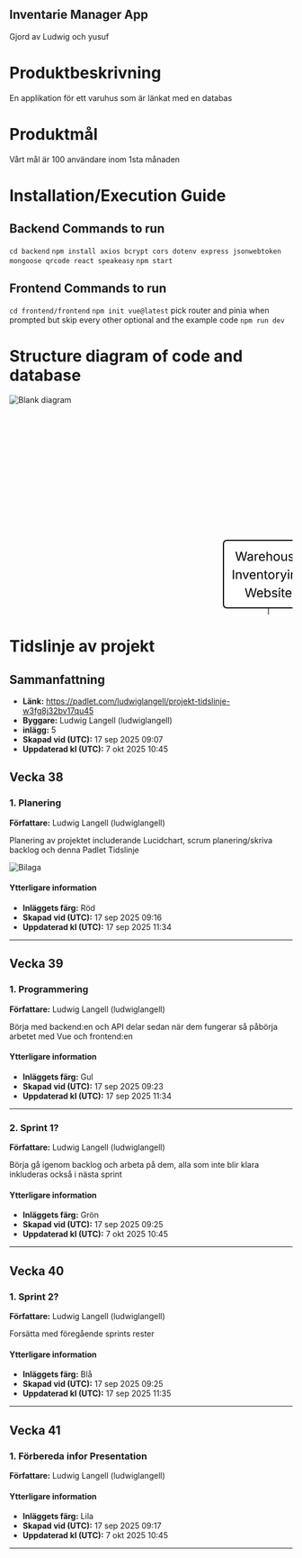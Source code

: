 ## Inventarie Manager App <br> 
Gjord av Ludwig och yusuf

# Produktbeskrivning

En applikation för ett varuhus som är länkat med en databas 

# Produktmål

Vårt mål är 100 användare inom 1sta månaden


# Installation/Execution Guide
## Backend Commands to run
``` cd backend ```
``` npm install axios bcrypt cors dotenv express jsonwebtoken mongoose qrcode react speakeasy ```
``` npm start ```

## Frontend Commands to run

``` cd frontend/frontend ```
``` npm init vue@latest ```
pick router and pinia when prompted but skip every other optional and the example code
``` npm run dev ```
# Structure diagram of code and database
![Blank diagram](https://github.com/user-attachments/assets/bdc74e7a-017d-4232-a8d2-c22700d92d05)
<svg xmlns="http://www.w3.org/2000/svg" xmlns:xlink="http://www.w3.org/1999/xlink" xmlns:lucid="lucid" width="1842" height="1362"><g transform="translate(521 41)" lucid:page-tab-id="0_0"><path d="M-140 206a6 6 0 0 1 6-6H14a6 6 0 0 1 6 6v108a6 6 0 0 1-6 6h-148a6 6 0 0 1-6-6z" stroke="#000" stroke-width="2" fill="#fff"/><use xlink:href="#a" transform="matrix(1,0,0,1,-128,212) translate(8.755208333333343 24.52777777777778)"/><use xlink:href="#b" transform="matrix(1,0,0,1,-128,212) translate(2.6842447916666714 56.79340277777778)"/><use xlink:href="#c" transform="matrix(1,0,0,1,-128,212) translate(25.774522569444443 89.05902777777777)"/><path d="M-60 321.5V454a6 6 0 0 0 6 6H62.62" stroke="#3a414a" fill="none"/><path d="M-59.52 321.5h-.95v-.5h.95z" stroke="#3a414a" stroke-width=".05" fill="#3a414a"/><path d="M77.38 460l-14.26 4.63v-9.26z" stroke="#3a414a" fill="#3a414a"/><path d="M80 406a6 6 0 0 1 6-6h148a6 6 0 0 1 6 6v108a6 6 0 0 1-6 6H86a6 6 0 0 1-6-6z" stroke="#000" stroke-width="2" fill="#fff"/><use xlink:href="#d" transform="matrix(1,0,0,1,92,412) translate(22.44878472222223 57.52777777777778)"/><path d="M241.5 460h301.12" stroke="#3a414a" fill="none"/><path d="M241.5 460.48h-.5v-.96h.5z" stroke="#3a414a" stroke-width=".05" fill="#3a414a"/><path d="M557.38 460l-14.26 4.63v-9.26z" stroke="#3a414a" fill="#3a414a"/><path d="M681.5 460h60.48a6 6 0 0 0 6-6V306a6 6 0 0 1 6-6h44.6" stroke="#3a414a" fill="none"/><path d="M681.5 460.48h-.5v-.96h.5z" stroke="#3a414a" stroke-width=".05" fill="#3a414a"/><path d="M813.35 300l-14.27 4.63v-9.26z" stroke="#3a414a" fill="#3a414a"/><path d="M681.5 460h60.48a6 6 0 0 1 6 6v148a6 6 0 0 0 6 6h44.6" stroke="#3a414a" fill="none"/><path d="M681.5 460.48h-.5v-.96h.5z" stroke="#3a414a" stroke-width=".05" fill="#3a414a"/><path d="M813.35 620l-14.27 4.63v-9.26z" stroke="#3a414a" fill="#3a414a"/><path d="M945.53 300h50.5a6 6 0 0 0 6-6V26a6 6 0 0 1 6-6h34.6" stroke="#3a414a" fill="none"/><path d="M945.55 300.48h-.64l.26-.96h.4z" stroke="#3a414a" stroke-width=".05" fill="#3a414a"/><path d="M1057.38 20l-14.26 4.64v-9.28z" stroke="#3a414a" fill="#3a414a"/><path d="M945.53 300h50.5a6 6 0 0 0 6-6V186a6 6 0 0 1 6-6h34.6" stroke="#3a414a" fill="none"/><path d="M945.55 300.48h-.64l.26-.96h.4z" stroke="#3a414a" stroke-width=".05" fill="#3a414a"/><path d="M1057.38 180l-14.26 4.63v-9.26z" stroke="#3a414a" fill="#3a414a"/><path d="M945.53 300h50.5a6 6 0 0 1 6 6v28a6 6 0 0 0 6 6h34.6" stroke="#3a414a" fill="none"/><path d="M945.55 300.48h-.64l.26-.96h.4z" stroke="#3a414a" stroke-width=".05" fill="#3a414a"/><path d="M1057.38 340l-14.26 4.63v-9.26z" stroke="#3a414a" fill="#3a414a"/><path d="M945.53 620h80.5a6 6 0 0 1 6 6v390.98a6 6 0 0 0 6 6h64.6" stroke="#3a414a" fill="none"/><path d="M945.55 620.48h-.64l.26-.96h.4z" stroke="#3a414a" stroke-width=".05" fill="#3a414a"/><path d="M1117.38 1022.98l-14.26 4.63v-9.26z" stroke="#3a414a" fill="#3a414a"/><path d="M945.53 620h80.5a6 6 0 0 1 6 6v218a6 6 0 0 0 6 6h64.6" stroke="#3a414a" fill="none"/><path d="M945.55 620.48h-.64l.26-.96h.4z" stroke="#3a414a" stroke-width=".05" fill="#3a414a"/><path d="M1117.38 850l-14.26 4.63v-9.26z" stroke="#3a414a" fill="#3a414a"/><path d="M945.53 620h80.5a6 6 0 0 1 6 6v68a6 6 0 0 0 6 6h64.6" stroke="#3a414a" fill="none"/><path d="M945.55 620.48h-.64l.26-.96h.4z" stroke="#3a414a" stroke-width=".05" fill="#3a414a"/><path d="M1117.38 700l-14.26 4.63v-9.26z" stroke="#3a414a" fill="#3a414a"/><path d="M945.53 620h80.5a6 6 0 0 0 6-6v-58a6 6 0 0 1 6-6h64.6" stroke="#3a414a" fill="none"/><path d="M945.55 620.48h-.64l.26-.96h.4z" stroke="#3a414a" stroke-width=".05" fill="#3a414a"/><path d="M1117.38 550l-14.26 4.63v-9.26z" stroke="#3a414a" fill="#3a414a"/><path d="M680 508c0 6.63-26.86 12-60 12s-60-5.37-60-12v-96c0-6.63 26.86-12 60-12s60 5.37 60 12z" stroke="#000" stroke-width="2" fill="#fff"/><path d="M680 412c0 6.63-26.86 12-60 12s-60-5.37-60-12" stroke="#000" stroke-width="2" fill="none"/><use xlink:href="#e" transform="matrix(1,0,0,1,565,429) translate(2.970920138888893 34.96527777777778)"/><use xlink:href="#f" transform="matrix(1,0,0,1,565,429) translate(29.12109375 67.23090277777777)"/><path d="M830.45 245.8A7.8 7.8 0 0 1 838 240h116a4.6 4.6 0 0 1 4.45 5.8l-28.9 108.4A7.8 7.8 0 0 1 922 360H806a4.6 4.6 0 0 1-4.45-5.8z" stroke="#000" stroke-width="2" fill="#fff"/><use xlink:href="#g" transform="matrix(1,0,0,1,805,245) translate(44.346362847222224 62.77777777777778)"/><path d="M830.45 565.8A7.8 7.8 0 0 1 838 560h116a4.6 4.6 0 0 1 4.45 5.8l-28.9 108.4A7.8 7.8 0 0 1 922 680H806a4.6 4.6 0 0 1-4.45-5.8z" stroke="#000" stroke-width="2" fill="#fff"/><use xlink:href="#h" transform="matrix(1,0,0,1,805,565) translate(28.428394097222217 62.77777777777778)"/><path d="M1280 490c-8.84 0-16 26.86-16 60s7.16 60 16 60h-144c-8.84 0-16-26.86-16-60s7.16-60 16-60z" stroke="#000" stroke-width="2" fill="#fff"/><use xlink:href="#i" transform="matrix(1,0,0,1,1125,495) translate(40.48524305555556 62.77777777777778)"/><path d="M1280 640c-8.84 0-16 26.86-16 60s7.16 60 16 60h-144c-8.84 0-16-26.86-16-60s7.16-60 16-60z" stroke="#000" stroke-width="2" fill="#fff"/><use xlink:href="#j" transform="matrix(1,0,0,1,1125,645) translate(22.72265625 62.77777777777778)"/><path d="M1280 790c-8.84 0-16 26.86-16 60s7.16 60 16 60h-144c-8.84 0-16-26.86-16-60s7.16-60 16-60z" stroke="#000" stroke-width="2" fill="#fff"/><use xlink:href="#k" transform="matrix(1,0,0,1,1125,795) translate(26.900173611111114 62.77777777777778)"/><path d="M1320 940c-11.05 0-20 37.15-20 82.98 0 45.82 8.95 82.97 20 82.97h-180c-11.05 0-20-37.15-20-82.98 0-45.82 8.95-82.97 20-82.97z" stroke="#000" stroke-width="2" fill="#fff"/><use xlink:href="#l" transform="matrix(1,0,0,1,1125,945) translate(6.863064236111114 70.27777777777777)"/><use xlink:href="#m" transform="matrix(1,0,0,1,1125,945) translate(155.48502604166666 70.27777777777777)"/><use xlink:href="#n" transform="matrix(1,0,0,1,1125,945) translate(12.999131944444443 102.54340277777777)"/><use xlink:href="#o" transform="matrix(1,0,0,1,1125,945) translate(61.642795138888886 102.54340277777777)"/><use xlink:href="#p" transform="matrix(1,0,0,1,1125,945) translate(134.14713541666666 102.54340277777777)"/><path d="M1220 280c-8.84 0-16 26.86-16 60s7.16 60 16 60h-144c-8.84 0-16-26.86-16-60s7.16-60 16-60z" stroke="#000" stroke-width="2" fill="#fff"/><use xlink:href="#q" transform="matrix(1,0,0,1,1065,285) translate(18.263020833333336 62.77777777777778)"/><path d="M1220-40c-8.84 0-16 26.86-16 60s7.16 60 16 60h-144c-8.84 0-16-26.86-16-60s7.16-60 16-60z" stroke="#000" stroke-width="2" fill="#fff"/><use xlink:href="#i" transform="matrix(1,0,0,1,1065,-35) translate(40.48524305555556 62.77777777777778)"/><path d="M1220 120c-8.84 0-16 26.86-16 60s7.16 60 16 60h-144c-8.84 0-16-26.86-16-60s7.16-60 16-60z" stroke="#000" stroke-width="2" fill="#fff"/><use xlink:href="#r" transform="matrix(1,0,0,1,1065,125) translate(49.67035590277778 62.77777777777778)"/><path d="M-60 321.5V454a6 6 0 0 1-6 6h-96.62" stroke="#3a414a" fill="none"/><path d="M-59.52 321.5h-.95v-.5h.95z" stroke="#3a414a" stroke-width=".05" fill="#3a414a"/><path d="M-177.38 460l14.26-4.63v9.26z" stroke="#3a414a" fill="#3a414a"/><path d="M-340 406a6 6 0 0 1 6-6h148a6 6 0 0 1 6 6v108a6 6 0 0 1-6 6h-148a6 6 0 0 1-6-6z" stroke="#000" stroke-width="2" fill="#fff"/><use xlink:href="#s" transform="matrix(1,0,0,1,-328,412) translate(21.16840277777778 57.52777777777778)"/><path d="M241.5 460H434a6 6 0 0 1 6 6v56.62" stroke="#3a414a" fill="none"/><path d="M241.5 460.48h-.5v-.96h.5z" stroke="#3a414a" stroke-width=".05" fill="#3a414a"/><path d="M440 537.38l-4.63-14.26h9.26z" stroke="#3a414a" fill="#3a414a"/><path d="M360 546a6 6 0 0 1 6-6h148a6 6 0 0 1 6 6v108a6 6 0 0 1-6 6H366a6 6 0 0 1-6-6z" stroke="#000" stroke-width="2" fill="#fff"/><use xlink:href="#t" transform="matrix(1,0,0,1,372,552) translate(31.91059027777778 57.52777777777778)"/><path d="M521.5 600H554a6 6 0 0 1 6 6v168a6 6 0 0 0 6 6h16.62" stroke="#3a414a" fill="none"/><path d="M521.5 600.48h-.5v-.96h.5z" stroke="#3a414a" stroke-width=".05" fill="#3a414a"/><path d="M597.38 780l-14.26 4.63v-9.26z" stroke="#3a414a" fill="#3a414a"/><path d="M600 726a6 6 0 0 1 6-6h148a6 6 0 0 1 6 6v108a6 6 0 0 1-6 6H606a6 6 0 0 1-6-6z" stroke="#000" stroke-width="2" fill="#fff"/><use xlink:href="#u" transform="matrix(1,0,0,1,612,732) translate(45.859157986111114 57.52777777777778)"/><path d="M521.5 600H554a6 6 0 0 1 6 6v328a6 6 0 0 0 6 6h16.62" stroke="#3a414a" fill="none"/><path d="M521.5 600.48h-.5v-.96h.5z" stroke="#3a414a" stroke-width=".05" fill="#3a414a"/><path d="M597.38 940l-14.26 4.63v-9.26z" stroke="#3a414a" fill="#3a414a"/><path d="M600 886a6 6 0 0 1 6-6h148a6 6 0 0 1 6 6v108a6 6 0 0 1-6 6H606a6 6 0 0 1-6-6z" stroke="#000" stroke-width="2" fill="#fff"/><use xlink:href="#v" transform="matrix(1,0,0,1,612,892) translate(38.10633680555556 57.52777777777778)"/><path d="M521.5 600H553a6 6 0 0 1 6 6v648a6 6 0 0 0 6 6h17.62" stroke="#3a414a" fill="none"/><path d="M521.5 600.48h-.5v-.96h.5z" stroke="#3a414a" stroke-width=".05" fill="#3a414a"/><path d="M597.38 1260l-14.26 4.63v-9.27z" stroke="#3a414a" fill="#3a414a"/><path d="M600 1046a6 6 0 0 1 6-6h148a6 6 0 0 1 6 6v108a6 6 0 0 1-6 6H606a6 6 0 0 1-6-6z" stroke="#000" stroke-width="2" fill="#fff"/><use xlink:href="#w" transform="matrix(1,0,0,1,612,1052) translate(45.463107638888886 57.52777777777778)"/><path d="M521.5 600H554a6 6 0 0 1 6 6v488a6 6 0 0 0 6 6h16.62" stroke="#3a414a" fill="none"/><path d="M521.5 600.48h-.5v-.96h.5z" stroke="#3a414a" stroke-width=".05" fill="#3a414a"/><path d="M597.38 1100l-14.26 4.63v-9.27z" stroke="#3a414a" fill="#3a414a"/><path d="M600 1206a6 6 0 0 1 6-6h148a6 6 0 0 1 6 6v108a6 6 0 0 1-6 6H606a6 6 0 0 1-6-6z" stroke="#000" stroke-width="2" fill="#fff"/><use xlink:href="#x" transform="matrix(1,0,0,1,612,1212) translate(26.49066840277778 57.52777777777778)"/><path d="M-260 521.5V774a6 6 0 0 1-6 6h-76.62" stroke="#3a414a" fill="none"/><path d="M-259.52 521.5h-.96v-.5h.96z" stroke="#3a414a" stroke-width=".05" fill="#3a414a"/><path d="M-357.38 780l14.26-4.63v9.26z" stroke="#3a414a" fill="#3a414a"/><path d="M-520 566a6 6 0 0 1 6-6h148a6 6 0 0 1 6 6v108a6 6 0 0 1-6 6h-148a6 6 0 0 1-6-6z" stroke="#000" stroke-width="2" fill="#fff"/><use xlink:href="#y" transform="matrix(1,0,0,1,-508,572) translate(25.66059027777778 57.52777777777778)"/><path d="M-260 521.5V614a6 6 0 0 1-6 6h-76.62" stroke="#3a414a" fill="none"/><path d="M-259.52 521.5h-.96v-.5h.96z" stroke="#3a414a" stroke-width=".05" fill="#3a414a"/><path d="M-357.38 620l14.26-4.63v9.26z" stroke="#3a414a" fill="#3a414a"/><path d="M-520 726a6 6 0 0 1 6-6h148a6 6 0 0 1 6 6v108a6 6 0 0 1-6 6h-148a6 6 0 0 1-6-6z" stroke="#000" stroke-width="2" fill="#fff"/><use xlink:href="#z" transform="matrix(1,0,0,1,-508,732) translate(31.015407986111114 57.52777777777778)"/><a xlink:href="http://main.js" target="_blank" transform="matrix(1,0,0,1,-508,732)"><path class="lucid-link lucid-hotspot lucid-overlay-hotspot" fill-opacity="0" d="M31.02 36H105v26.9H31z"/></a><path d="M160 521.5V1074a6 6 0 0 1-6 6H-2.62" stroke="#3a414a" fill="none"/><path d="M160.47 521.5h-.94v-.5h.94z" stroke="#3a414a" stroke-width=".05" fill="#3a414a"/><path d="M-17.38 1080l14.26-4.63v9.27z" stroke="#3a414a" fill="#3a414a"/><path d="M-180 1026a6 6 0 0 1 6-6h148a6 6 0 0 1 6 6v108a6 6 0 0 1-6 6h-148a6 6 0 0 1-6-6z" stroke="#000" stroke-width="2" fill="#fff"/><use xlink:href="#A" transform="matrix(1,0,0,1,-168,1032) translate(18.010850694444443 57.52777777777778)"/><a xlink:href="http://models.js" target="_blank" transform="matrix(1,0,0,1,-168,1032)"><path class="lucid-link lucid-hotspot lucid-overlay-hotspot" fill-opacity="0" d="M18 36h100v26.9H18z"/></a><path d="M160 521.5V914a6 6 0 0 1-6 6H-2.62" stroke="#3a414a" fill="none"/><path d="M160.47 521.5h-.94v-.5h.94z" stroke="#3a414a" stroke-width=".05" fill="#3a414a"/><path d="M-17.38 920l14.26-4.63v9.26z" stroke="#3a414a" fill="#3a414a"/><path d="M-180 866a6 6 0 0 1 6-6h148a6 6 0 0 1 6 6v108a6 6 0 0 1-6 6h-148a6 6 0 0 1-6-6z" stroke="#000" stroke-width="2" fill="#fff"/><use xlink:href="#B" transform="matrix(1,0,0,1,-168,872) translate(22.286024305555557 57.52777777777778)"/><g transform="matrix(1,0,0,1,-168,872)"><a xlink:href="http://Server.js" target="_blank"><path class="lucid-link lucid-hotspot lucid-overlay-hotspot" fill-opacity="0" d="M22.3 36h91.42v26.9H22.3z"/></a></g><path d="M160 521.5V754a6 6 0 0 1-6 6H-2.62" stroke="#3a414a" fill="none"/><path d="M160.47 521.5h-.94v-.5h.94z" stroke="#3a414a" stroke-width=".05" fill="#3a414a"/><path d="M-17.38 760l14.26-4.63v9.26z" stroke="#3a414a" fill="#3a414a"/><path d="M-180 706a6 6 0 0 1 6-6h148a6 6 0 0 1 6 6v108a6 6 0 0 1-6 6h-148a6 6 0 0 1-6-6z" stroke="#000" stroke-width="2" fill="#fff"/><g><use xlink:href="#C" transform="matrix(1,0,0,1,-168,712) translate(45.67469618055556 57.52777777777778)"/></g><defs><path d="M458 0L52-1490h194c108 439 233 855 324 1313 92-459 221-873 331-1313h216c110 438 234 854 330 1307 92-455 216-869 323-1307h196L1558 0h-221l-256-944c-26-95-50-200-73-331-22 122-44 223-73 331L680 0H458" id="D"/><path d="M471 26C259 26 90-98 90-318c0-256 228-303 435-329 202-27 287-16 287-108 0-139-79-219-234-219-161 0-248 86-283 164l-173-57c86-203 278-265 451-265 150 0 419 46 419 395V0H815v-152h-12C765-73 660 26 471 26zm31-159c199 0 310-134 310-271v-155c-30 35-226 55-295 64-131 17-246 59-246 186 0 116 97 176 231 176" id="E"/><path d="M158 0v-1118h174v172h12c41-113 157-188 290-188 26 0 70 2 91 3v181c-11-2-60-10-108-10-161 0-279 109-279 260V0H158" id="F"/><path d="M628 24c-324 0-524-230-524-574 0-343 198-582 503-582 237 0 487 146 487 559v75H286c9 234 145 362 343 362 132 0 231-58 273-172l174 48C1024-91 857 24 628 24zM287-650h624c-17-190-120-322-304-322-192 0-309 151-320 322" id="G"/><path d="M338-670V0H158v-1490h180v566c73-149 190-208 336-208 226 0 379 139 379 422V0H872v-695c0-172-96-275-252-275-161 0-282 109-282 300" id="H"/><path d="M613 24c-304 0-509-231-509-576 0-350 205-580 509-580 305 0 511 230 511 580 0 345-206 576-511 576zm0-161c226 0 329-195 329-415 0-222-103-419-329-419-223 0-326 196-326 419 0 220 103 415 326 415" id="I"/><path d="M537 14c-226 0-379-139-379-422v-710h180v695c0 172 97 275 253 275 160 0 281-109 281-300v-670h181V0H879v-209C806-46 684 14 537 14" id="J"/><path d="M538 24C308 24 148-78 108-271l171-41c32 123 123 178 257 178 156 0 256-77 256-169 0-77-54-128-164-154l-186-44c-203-48-300-148-300-305 0-192 176-326 414-326 230 0 351 112 402 269l-163 42c-31-80-94-158-238-158-133 0-233 69-233 162 0 83 57 129 188 160l169 40c203 48 298 149 298 302 0 196-179 339-441 339" id="K"/><g id="a"><use transform="matrix(0.010850694444444444,0,0,0.010850694444444444,0,0)" xlink:href="#D"/><use transform="matrix(0.010850694444444444,0,0,0.010850694444444444,20.768229166666668,0)" xlink:href="#E"/><use transform="matrix(0.010850694444444444,0,0,0.010850694444444444,33.24652777777778,0)" xlink:href="#F"/><use transform="matrix(0.010850694444444444,0,0,0.010850694444444444,41.24348958333333,0)" xlink:href="#G"/><use transform="matrix(0.010850694444444444,0,0,0.010850694444444444,54.199218749999986,0)" xlink:href="#H"/><use transform="matrix(0.010850694444444444,0,0,0.010850694444444444,67.33940972222221,0)" xlink:href="#I"/><use transform="matrix(0.010850694444444444,0,0,0.010850694444444444,80.66406249999999,0)" xlink:href="#J"/><use transform="matrix(0.010850694444444444,0,0,0.010850694444444444,93.8042534722222,0)" xlink:href="#K"/><use transform="matrix(0.010850694444444444,0,0,0.010850694444444444,105.53385416666664,0)" xlink:href="#G"/></g><path d="M370-1490V0H180v-1490h190" id="L"/><path d="M338-670V0H158v-1118h173l1 207c72-158 192-221 342-221 226 0 378 139 378 422V0H872v-695c0-172-96-275-252-275-161 0-282 109-282 300" id="M"/><path d="M481 0L54-1118h197c107 314 236 620 325 951 87-331 217-637 324-951h197L670 0H481" id="N"/><path d="M598-1118v154H368v674c0 100 37 144 132 144 23 0 62-6 92-12L629-6c-37 13-88 20-134 20-193 0-307-107-307-290v-688H20v-154h168v-266h180v266h230" id="O"/><path d="M140 405l46-156c120 36 205 19 263-150l32-93L54-1118h197c107 313 237 620 324 950 87-331 219-637 326-950h196L606 167c-68 178-176 259-334 259-64 0-113-12-132-21" id="P"/><path d="M158 0v-1118h180V0H158zm91-1301c-68 0-125-53-125-119s57-119 125-119c69 0 126 53 126 119s-57 119-126 119" id="Q"/><path d="M611 442c-248 0-391-105-460-228l146-94c47 65 117 165 314 165 178 0 307-82 307-266v-224h-17C863-141 792-18 576-18c-268 0-472-195-472-546 0-346 197-568 476-568 216 0 288 133 326 193h17v-179h175V29c0 289-215 413-487 413zm-5-620c203 0 314-146 314-390 0-237-108-403-314-403-213 0-319 180-319 403 0 230 109 390 319 390" id="R"/><g id="b"><use transform="matrix(0.010850694444444444,0,0,0.010850694444444444,0,0)" xlink:href="#L"/><use transform="matrix(0.010850694444444444,0,0,0.010850694444444444,5.967881944444445,0)" xlink:href="#M"/><use transform="matrix(0.010850694444444444,0,0,0.010850694444444444,18.77170138888889,0)" xlink:href="#N"/><use transform="matrix(0.010850694444444444,0,0,0.010850694444444444,30.826822916666664,0)" xlink:href="#G"/><use transform="matrix(0.010850694444444444,0,0,0.010850694444444444,43.78255208333333,0)" xlink:href="#M"/><use transform="matrix(0.010850694444444444,0,0,0.010850694444444444,56.91189236111111,0)" xlink:href="#O"/><use transform="matrix(0.010850694444444444,0,0,0.010850694444444444,63.96484375,0)" xlink:href="#I"/><use transform="matrix(0.010850694444444444,0,0,0.010850694444444444,77.28949652777777,0)" xlink:href="#F"/><use transform="matrix(0.010850694444444444,0,0,0.010850694444444444,86.00260416666667,0)" xlink:href="#P"/><use transform="matrix(0.010850694444444444,0,0,0.010850694444444444,98.49175347222221,0)" xlink:href="#Q"/><use transform="matrix(0.010850694444444444,0,0,0.010850694444444444,103.87369791666666,0)" xlink:href="#M"/><use transform="matrix(0.010850694444444444,0,0,0.010850694444444444,117.00303819444444,0)" xlink:href="#R"/></g><path d="M677 24c-213 0-288-135-325-197h-20V0H158v-1490h180v551h14c37-59 106-193 324-193 279 0 474 222 474 576 0 356-194 580-473 580zm-27-161c209 0 317-186 317-421 0-232-105-413-317-413-206 0-314 166-314 413 0 249 111 421 314 421" id="S"/><g id="c"><use transform="matrix(0.010850694444444444,0,0,0.010850694444444444,0,0)" xlink:href="#D"/><use transform="matrix(0.010850694444444444,0,0,0.010850694444444444,20.768229166666668,0)" xlink:href="#G"/><use transform="matrix(0.010850694444444444,0,0,0.010850694444444444,33.723958333333336,0)" xlink:href="#S"/><use transform="matrix(0.010850694444444444,0,0,0.010850694444444444,47.33072916666667,0)" xlink:href="#K"/><use transform="matrix(0.010850694444444444,0,0,0.010850694444444444,59.06032986111112,0)" xlink:href="#Q"/><use transform="matrix(0.010850694444444444,0,0,0.010850694444444444,64.44227430555556,0)" xlink:href="#O"/><use transform="matrix(0.010850694444444444,0,0,0.010850694444444444,71.49522569444444,0)" xlink:href="#G"/></g><path d="M180 0v-1490h528c311 0 458 177 458 395 0 191-114 278-244 313v14c139 9 302 137 302 371 0 225-148 397-499 397H180zm190-168h350c232 0 321-102 321-231 0-149-120-277-311-277H370v508zm0-668h328c160 0 286-101 286-255 0-129-87-231-280-231H370v486" id="T"/><path d="M613 24c-304 0-509-231-509-576 0-350 205-580 509-580 216 0 392 114 453 309l-173 49c-33-115-133-197-280-197-223 0-326 196-326 419 0 220 103 415 326 415 150 0 252-85 285-206l172 49C1010-95 832 24 613 24" id="U"/><path d="M158 0v-1490h180v865h22l478-493h223L593-638 1096 0H865L456-523 338-412V0H158" id="V"/><path d="M577 24c-279 0-473-224-473-580 0-354 195-576 474-576 218 0 287 134 324 193h14v-551h180V0H922v-173h-20C865-111 790 24 577 24zm27-161c203 0 314-172 314-421 0-247-108-413-314-413-212 0-317 181-317 413 0 235 108 421 317 421" id="W"/><g id="d"><use transform="matrix(0.010850694444444444,0,0,0.010850694444444444,0,0)" xlink:href="#T"/><use transform="matrix(0.010850694444444444,0,0,0.010850694444444444,14.539930555555555,0)" xlink:href="#E"/><use transform="matrix(0.010850694444444444,0,0,0.010850694444444444,27.018229166666664,0)" xlink:href="#U"/><use transform="matrix(0.010850694444444444,0,0,0.010850694444444444,39.713541666666664,0)" xlink:href="#V"/><use transform="matrix(0.010850694444444444,0,0,0.010850694444444444,51.41059027777778,0)" xlink:href="#G"/><use transform="matrix(0.010850694444444444,0,0,0.010850694444444444,64.36631944444444,0)" xlink:href="#M"/><use transform="matrix(0.010850694444444444,0,0,0.010850694444444444,77.49565972222221,0)" xlink:href="#W"/></g><path d="M180 0v-1490h270l367 940c28 72 75 218 110 339 35-117 81-264 110-339l362-940h271V0h-187c2-448-5-837 7-1287-157 497-311 829-483 1287H842C666-458 514-784 354-1284c12 438 5 843 7 1284H180" id="X"/><path d="M645 0H180v-1490h484c435 0 692 280 692 742 0 466-257 748-711 748zM370-168h263c363 0 539-218 539-580 0-358-176-574-521-574H370v1154" id="Y"/><g id="e"><use transform="matrix(0.010850694444444444,0,0,0.010850694444444444,0,0)" xlink:href="#X"/><use transform="matrix(0.010850694444444444,0,0,0.010850694444444444,20.07378472222222,0)" xlink:href="#I"/><use transform="matrix(0.010850694444444444,0,0,0.010850694444444444,33.3984375,0)" xlink:href="#M"/><use transform="matrix(0.010850694444444444,0,0,0.010850694444444444,46.52777777777778,0)" xlink:href="#R"/><use transform="matrix(0.010850694444444444,0,0,0.010850694444444444,60.15625,0)" xlink:href="#I"/><use transform="matrix(0.010850694444444444,0,0,0.010850694444444444,73.48090277777777,0)" xlink:href="#Y"/><use transform="matrix(0.010850694444444444,0,0,0.010850694444444444,89.51822916666666,0)" xlink:href="#T"/></g><path d="M52 0l541-1490h220L1361 0h-200l-149-416H398L254 0H52zm404-582h497c-103-290-145-390-251-756-108 377-145 460-246 756" id="Z"/><path d="M338-1490V0H158v-1490h180" id="aa"/><g id="f"><use transform="matrix(0.010850694444444444,0,0,0.010850694444444444,0,0)" xlink:href="#Z"/><use transform="matrix(0.010850694444444444,0,0,0.010850694444444444,14.898003472222221,0)" xlink:href="#O"/><use transform="matrix(0.010850694444444444,0,0,0.010850694444444444,22.16796875,0)" xlink:href="#aa"/><use transform="matrix(0.010850694444444444,0,0,0.010850694444444444,27.549913194444443,0)" xlink:href="#E"/><use transform="matrix(0.010850694444444444,0,0,0.010850694444444444,40.02821180555556,0)" xlink:href="#K"/></g><path d="M763 24c-353 0-583-224-583-531v-983h190v968c0 214 149 370 393 370 243 0 391-156 391-370v-968h190v983c0 307-230 531-581 531" id="ab"/><g id="g"><use transform="matrix(0.010850694444444444,0,0,0.010850694444444444,0,0)" xlink:href="#ab"/><use transform="matrix(0.010850694444444444,0,0,0.010850694444444444,16.536458333333332,0)" xlink:href="#K"/><use transform="matrix(0.010850694444444444,0,0,0.010850694444444444,28.266059027777775,0)" xlink:href="#G"/><use transform="matrix(0.010850694444444444,0,0,0.010850694444444444,41.22178819444444,0)" xlink:href="#F"/><use transform="matrix(0.010850694444444444,0,0,0.010850694444444444,49.58767361111111,0)" xlink:href="#K"/></g><path d="M158 418v-1536h174v179h20c37-59 106-193 324-193 279 0 474 222 474 576 0 356-194 580-473 580-213 0-288-135-325-197h-14v591H158zm492-555c209 0 317-186 317-421 0-232-105-413-317-413-206 0-314 166-314 413 0 249 111 421 314 421" id="ac"/><g id="h"><use transform="matrix(0.010850694444444444,0,0,0.010850694444444444,0,0)" xlink:href="#ac"/><use transform="matrix(0.010850694444444444,0,0,0.010850694444444444,13.606770833333332,0)" xlink:href="#F"/><use transform="matrix(0.010850694444444444,0,0,0.010850694444444444,21.603732638888886,0)" xlink:href="#I"/><use transform="matrix(0.010850694444444444,0,0,0.010850694444444444,34.928385416666664,0)" xlink:href="#W"/><use transform="matrix(0.010850694444444444,0,0,0.010850694444444444,48.53515625,0)" xlink:href="#J"/><use transform="matrix(0.010850694444444444,0,0,0.010850694444444444,61.67534722222222,0)" xlink:href="#U"/><use transform="matrix(0.010850694444444444,0,0,0.010850694444444444,74.37065972222223,0)" xlink:href="#O"/><use transform="matrix(0.010850694444444444,0,0,0.010850694444444444,81.42361111111111,0)" xlink:href="#K"/></g><path d="M158 0v-1118h175l1 205c55-151 181-225 313-225 147 0 245 90 285 228 53-141 190-228 352-228 194 0 352 125 352 384V0h-181v-749c0-161-105-225-225-225-151 0-243 103-243 244V0H807v-767c0-124-93-207-219-207-131 0-250 92-250 270V0H158" id="ad"/><g id="i"><use transform="matrix(0.010850694444444444,0,0,0.010850694444444444,0,0)" xlink:href="#M"/><use transform="matrix(0.010850694444444444,0,0,0.010850694444444444,13.129340277777777,0)" xlink:href="#E"/><use transform="matrix(0.010850694444444444,0,0,0.010850694444444444,25.60763888888889,0)" xlink:href="#ad"/><use transform="matrix(0.010850694444444444,0,0,0.010850694444444444,45.07378472222221,0)" xlink:href="#G"/></g><g id="j"><use transform="matrix(0.010850694444444444,0,0,0.010850694444444444,0,0)" xlink:href="#U"/><use transform="matrix(0.010850694444444444,0,0,0.010850694444444444,12.91232638888889,0)" xlink:href="#E"/><use transform="matrix(0.010850694444444444,0,0,0.010850694444444444,25.390625,0)" xlink:href="#O"/><use transform="matrix(0.010850694444444444,0,0,0.010850694444444444,32.443576388888886,0)" xlink:href="#G"/><use transform="matrix(0.010850694444444444,0,0,0.010850694444444444,45.39930555555556,0)" xlink:href="#R"/><use transform="matrix(0.010850694444444444,0,0,0.010850694444444444,59.02777777777778,0)" xlink:href="#I"/><use transform="matrix(0.010850694444444444,0,0,0.010850694444444444,72.35243055555554,0)" xlink:href="#F"/><use transform="matrix(0.010850694444444444,0,0,0.010850694444444444,81.06553819444444,0)" xlink:href="#P"/></g><path d="M1096 418H916v-591h-14C865-111 790 24 577 24c-279 0-473-224-473-580 0-354 195-576 474-576 218 0 287 134 324 193h20v-179h174V418zM604-137c203 0 314-172 314-421 0-247-108-413-314-413-212 0-317 181-317 413 0 235 108 421 317 421" id="ae"/><g id="k"><use transform="matrix(0.010850694444444444,0,0,0.010850694444444444,0,0)" xlink:href="#ae"/><use transform="matrix(0.010850694444444444,0,0,0.010850694444444444,13.606770833333332,0)" xlink:href="#J"/><use transform="matrix(0.010850694444444444,0,0,0.010850694444444444,26.746961805555554,0)" xlink:href="#E"/><use transform="matrix(0.010850694444444444,0,0,0.010850694444444444,39.225260416666664,0)" xlink:href="#M"/><use transform="matrix(0.010850694444444444,0,0,0.010850694444444444,52.35460069444444,0)" xlink:href="#O"/><use transform="matrix(0.010850694444444444,0,0,0.010850694444444444,59.62456597222222,0)" xlink:href="#Q"/><use transform="matrix(0.010850694444444444,0,0,0.010850694444444444,65.00651041666667,0)" xlink:href="#O"/><use transform="matrix(0.010850694444444444,0,0,0.010850694444444444,72.71050347222221,0)" xlink:href="#P"/></g><path d="M218-607c0-325 108-727 258-974h175c-155 315-250 682-250 974 0 265 78 531 250 886H476C306-10 218-315 218-607" id="af"/><g id="l"><use transform="matrix(0.010850694444444444,0,0,0.010850694444444444,0,0)" xlink:href="#E"/><use transform="matrix(0.010850694444444444,0,0,0.010850694444444444,12.47829861111111,0)" xlink:href="#W"/><use transform="matrix(0.010850694444444444,0,0,0.010850694444444444,26.085069444444443,0)" xlink:href="#W"/><use transform="matrix(0.010850694444444444,0,0,0.010850694444444444,39.69184027777777,0)" xlink:href="#G"/><use transform="matrix(0.010850694444444444,0,0,0.010850694444444444,52.647569444444436,0)" xlink:href="#W"/><use transform="matrix(0.010850694444444444,0,0,0.010850694444444444,66.25434027777777,0)" xlink:href="#Z"/><use transform="matrix(0.010850694444444444,0,0,0.010850694444444444,81.15234375,0)" xlink:href="#O"/><use transform="matrix(0.010850694444444444,0,0,0.010850694444444444,88.42230902777777,0)" xlink:href="#af"/><use transform="matrix(0.010850694444444444,0,0,0.010850694444444444,96.27821180555556,0)" xlink:href="#W"/><use transform="matrix(0.010850694444444444,0,0,0.010850694444444444,109.88498263888887,0)" xlink:href="#E"/><use transform="matrix(0.010850694444444444,0,0,0.010850694444444444,122.36328125,0)" xlink:href="#O"/><use transform="matrix(0.010850694444444444,0,0,0.010850694444444444,129.41623263888889,0)" xlink:href="#G"/></g><g id="m"><use transform="matrix(0.010850694444444444,0,0,0.010850694444444444,0,0)" xlink:href="#Q"/><use transform="matrix(0.010850694444444444,0,0,0.010850694444444444,5.381944444444445,0)" xlink:href="#O"/></g><path d="M409 0L70-1118h191c89 329 165 560 243 925 75-353 154-601 240-925h192c85 325 161 564 235 922 77-354 157-598 244-922h191L1267 0h-179c-86-307-176-590-250-913C763-588 675-308 588 0H409" id="ag"/><g id="n"><use transform="matrix(0.010850694444444444,0,0,0.010850694444444444,0,0)" xlink:href="#ag"/><use transform="matrix(0.010850694444444444,0,0,0.010850694444444444,18.18576388888889,0)" xlink:href="#E"/><use transform="matrix(0.010850694444444444,0,0,0.010850694444444444,30.6640625,0)" xlink:href="#K"/></g><g id="o"><use transform="matrix(0.010850694444444444,0,0,0.010850694444444444,0,0)" xlink:href="#E"/><use transform="matrix(0.010850694444444444,0,0,0.010850694444444444,12.47829861111111,0)" xlink:href="#W"/><use transform="matrix(0.010850694444444444,0,0,0.010850694444444444,26.085069444444443,0)" xlink:href="#W"/><use transform="matrix(0.010850694444444444,0,0,0.010850694444444444,39.69184027777777,0)" xlink:href="#G"/><use transform="matrix(0.010850694444444444,0,0,0.010850694444444444,52.647569444444436,0)" xlink:href="#W"/></g><path d="M96 279C273-86 346-350 346-607c0-292-95-659-250-974h175c150 246 258 650 258 974 0 297-91 602-258 886H96" id="ah"/><g id="p"><use transform="matrix(0.010850694444444444,0,0,0.010850694444444444,0,0)" xlink:href="#E"/><use transform="matrix(0.010850694444444444,0,0,0.010850694444444444,12.47829861111111,0)" xlink:href="#O"/><use transform="matrix(0.010850694444444444,0,0,0.010850694444444444,19.74826388888889,0)" xlink:href="#ah"/></g><g id="q"><use transform="matrix(0.010850694444444444,0,0,0.010850694444444444,0,0)" xlink:href="#ac"/><use transform="matrix(0.010850694444444444,0,0,0.010850694444444444,13.823784722222221,0)" xlink:href="#E"/><use transform="matrix(0.010850694444444444,0,0,0.010850694444444444,26.302083333333332,0)" xlink:href="#K"/><use transform="matrix(0.010850694444444444,0,0,0.010850694444444444,38.03168402777778,0)" xlink:href="#K"/><use transform="matrix(0.010850694444444444,0,0,0.010850694444444444,49.76128472222222,0)" xlink:href="#ag"/><use transform="matrix(0.010850694444444444,0,0,0.010850694444444444,67.54557291666667,0)" xlink:href="#I"/><use transform="matrix(0.010850694444444444,0,0,0.010850694444444444,80.87022569444444,0)" xlink:href="#F"/><use transform="matrix(0.010850694444444444,0,0,0.010850694444444444,88.8671875,0)" xlink:href="#W"/></g><g id="r"><use transform="matrix(0.010850694444444444,0,0,0.010850694444444444,0,0)" xlink:href="#F"/><use transform="matrix(0.010850694444444444,0,0,0.010850694444444444,7.996961805555555,0)" xlink:href="#I"/><use transform="matrix(0.010850694444444444,0,0,0.010850694444444444,21.321614583333332,0)" xlink:href="#aa"/><use transform="matrix(0.010850694444444444,0,0,0.010850694444444444,26.70355902777778,0)" xlink:href="#G"/></g><path d="M180 0v-1490h901v168H370v510h643v168H370V0H180" id="ai"/><g id="s"><use transform="matrix(0.010850694444444444,0,0,0.010850694444444444,0,0)" xlink:href="#ai"/><use transform="matrix(0.010850694444444444,0,0,0.010850694444444444,12.467447916666666,0)" xlink:href="#F"/><use transform="matrix(0.010850694444444444,0,0,0.010850694444444444,20.46440972222222,0)" xlink:href="#I"/><use transform="matrix(0.010850694444444444,0,0,0.010850694444444444,33.7890625,0)" xlink:href="#M"/><use transform="matrix(0.010850694444444444,0,0,0.010850694444444444,46.91840277777778,0)" xlink:href="#O"/><use transform="matrix(0.010850694444444444,0,0,0.010850694444444444,53.97135416666667,0)" xlink:href="#G"/><use transform="matrix(0.010850694444444444,0,0,0.010850694444444444,66.92708333333334,0)" xlink:href="#M"/><use transform="matrix(0.010850694444444444,0,0,0.010850694444444444,80.05642361111111,0)" xlink:href="#W"/></g><path d="M180 0v-1490h510c348 0 508 194 508 460 0 198-88 351-276 417L1256 0h-220L726-579c-117 2-238 0-356 1V0H180zm190-747h312c235 0 327-108 327-283 0-177-92-293-329-293H370v576" id="aj"/><g id="t"><use transform="matrix(0.010850694444444444,0,0,0.010850694444444444,0,0)" xlink:href="#aj"/><use transform="matrix(0.010850694444444444,0,0,0.010850694444444444,13.975694444444445,0)" xlink:href="#I"/><use transform="matrix(0.010850694444444444,0,0,0.010850694444444444,27.30034722222222,0)" xlink:href="#J"/><use transform="matrix(0.010850694444444444,0,0,0.010850694444444444,40.44053819444444,0)" xlink:href="#O"/><use transform="matrix(0.010850694444444444,0,0,0.010850694444444444,47.49348958333333,0)" xlink:href="#G"/><use transform="matrix(0.010850694444444444,0,0,0.010850694444444444,60.44921875,0)" xlink:href="#K"/></g><path d="M789 20c-398 0-667-293-667-764 0-473 273-766 655-766 315 0 558 198 612 487h-196c-61-191-204-311-415-311-262 0-471 207-471 590 0 380 208 588 482 588 249 0 420-165 425-427H828v-166h572v163c0 370-256 606-611 606" id="ak"/><path d="M180 0v-1490h908v168H370v486h669v168H370v500h727V0H180" id="al"/><path d="M98-1322v-168h1126v168H757V0H567v-1322H98" id="am"/><g id="u"><use transform="matrix(0.010850694444444444,0,0,0.010850694444444444,0,0)" xlink:href="#ak"/><use transform="matrix(0.010850694444444444,0,0,0.010850694444444444,16.57986111111111,0)" xlink:href="#al"/><use transform="matrix(0.010850694444444444,0,0,0.010850694444444444,29.93706597222222,0)" xlink:href="#am"/></g><path d="M180 0v-1490h510c348 0 508 209 508 474 0 266-160 477-507 477H370V0H180zm190-706h312c236 0 327-133 327-310 0-176-91-307-329-307H370v617" id="an"/><path d="M784 20c-382 0-662-292-662-764 0-473 280-766 662-766s660 293 660 766c0 472-278 764-660 764zm0-176c266 0 475-207 475-588 0-383-209-590-475-590-268 0-477 208-477 590 0 380 209 588 477 588" id="ao"/><path d="M657 26c-323 0-524-166-541-416h195c15 169 171 246 346 246 202 0 356-106 356-265 5-203-294-238-475-293-239-73-380-191-380-389 0-252 224-419 512-419 294 0 499 171 508 396H992c-17-145-151-228-328-228-193 0-321 102-321 242 0 156 175 211 284 241l149 41c160 44 422 134 422 412 0 244-197 432-541 432" id="ap"/><g id="v"><use transform="matrix(0.010850694444444444,0,0,0.010850694444444444,0,0)" xlink:href="#an"/><use transform="matrix(0.010850694444444444,0,0,0.010850694444444444,14.192708333333332,0)" xlink:href="#ao"/><use transform="matrix(0.010850694444444444,0,0,0.010850694444444444,31.184895833333332,0)" xlink:href="#ap"/><use transform="matrix(0.010850694444444444,0,0,0.010850694444444444,45.44270833333333,0)" xlink:href="#am"/></g><g id="w"><use transform="matrix(0.010850694444444444,0,0,0.010850694444444444,0,0)" xlink:href="#an"/><use transform="matrix(0.010850694444444444,0,0,0.010850694444444444,14.192708333333332,0)" xlink:href="#ab"/><use transform="matrix(0.010850694444444444,0,0,0.010850694444444444,30.729166666666664,0)" xlink:href="#am"/></g><path d="M180 0v-1490h190v1322h690V0H180" id="aq"/><g id="x"><use transform="matrix(0.010850694444444444,0,0,0.010850694444444444,0,0)" xlink:href="#Y"/><use transform="matrix(0.010850694444444444,0,0,0.010850694444444444,16.03732638888889,0)" xlink:href="#al"/><use transform="matrix(0.010850694444444444,0,0,0.010850694444444444,29.39453125,0)" xlink:href="#aq"/><use transform="matrix(0.010850694444444444,0,0,0.010850694444444444,41.959635416666664,0)" xlink:href="#al"/><use transform="matrix(0.010850694444444444,0,0,0.010850694444444444,55.31684027777778,0)" xlink:href="#am"/><use transform="matrix(0.010850694444444444,0,0,0.010850694444444444,69.66145833333333,0)" xlink:href="#al"/></g><path d="M295 13c-75 0-135-60-135-135s60-135 135-135 135 60 135 135S370 13 295 13" id="ar"/><g id="y"><use transform="matrix(0.010850694444444444,0,0,0.010850694444444444,0,0)" xlink:href="#E"/><use transform="matrix(0.010850694444444444,0,0,0.010850694444444444,12.47829861111111,0)" xlink:href="#ac"/><use transform="matrix(0.010850694444444444,0,0,0.010850694444444444,26.085069444444443,0)" xlink:href="#ac"/><use transform="matrix(0.010850694444444444,0,0,0.010850694444444444,39.69184027777777,0)" xlink:href="#ar"/><use transform="matrix(0.010850694444444444,0,0,0.010850694444444444,46.093749999999986,0)" xlink:href="#N"/><use transform="matrix(0.010850694444444444,0,0,0.010850694444444444,58.58289930555555,0)" xlink:href="#J"/><use transform="matrix(0.010850694444444444,0,0,0.010850694444444444,71.72309027777777,0)" xlink:href="#G"/></g><path d="M157-1118h181V80c1 225-123 350-364 338V252c126 9 184-48 183-172v-1198zm91-183c-68 0-125-53-125-119s57-119 125-119c69 0 126 53 126 119s-57 119-126 119" id="as"/><g id="z"><use transform="matrix(0.010850694444444444,0,0,0.010850694444444444,0,0)" xlink:href="#ad"/><use transform="matrix(0.010850694444444444,0,0,0.010850694444444444,19.466145833333332,0)" xlink:href="#E"/><use transform="matrix(0.010850694444444444,0,0,0.010850694444444444,31.944444444444443,0)" xlink:href="#Q"/><use transform="matrix(0.010850694444444444,0,0,0.010850694444444444,37.326388888888886,0)" xlink:href="#M"/><use transform="matrix(0.010850694444444444,0,0,0.010850694444444444,50.455729166666664,0)" xlink:href="#ar"/><use transform="matrix(0.010850694444444444,0,0,0.010850694444444444,56.857638888888886,0)" xlink:href="#as"/><use transform="matrix(0.010850694444444444,0,0,0.010850694444444444,62.23958333333333,0)" xlink:href="#K"/><path fill="#8080ff" d="M-1.1 4.54h76.18v1.52h-76.2z"/></g><g id="A"><use transform="matrix(0.010850694444444444,0,0,0.010850694444444444,0,0)" xlink:href="#ad"/><use transform="matrix(0.010850694444444444,0,0,0.010850694444444444,19.466145833333332,0)" xlink:href="#I"/><use transform="matrix(0.010850694444444444,0,0,0.010850694444444444,32.79079861111111,0)" xlink:href="#W"/><use transform="matrix(0.010850694444444444,0,0,0.010850694444444444,46.39756944444444,0)" xlink:href="#G"/><use transform="matrix(0.010850694444444444,0,0,0.010850694444444444,59.35329861111111,0)" xlink:href="#aa"/><use transform="matrix(0.010850694444444444,0,0,0.010850694444444444,64.73524305555556,0)" xlink:href="#K"/><use transform="matrix(0.010850694444444444,0,0,0.010850694444444444,76.46484375,0)" xlink:href="#ar"/><use transform="matrix(0.010850694444444444,0,0,0.010850694444444444,82.86675347222223,0)" xlink:href="#as"/><use transform="matrix(0.010850694444444444,0,0,0.010850694444444444,88.24869791666667,0)" xlink:href="#K"/><path fill="#8080ff" d="M-1.1 4.54h102.2v1.52H-1.1z"/></g><g id="B"><use transform="matrix(0.010850694444444444,0,0,0.010850694444444444,0,0)" xlink:href="#ap"/><use transform="matrix(0.010850694444444444,0,0,0.010850694444444444,14.2578125,0)" xlink:href="#G"/><use transform="matrix(0.010850694444444444,0,0,0.010850694444444444,27.213541666666664,0)" xlink:href="#F"/><use transform="matrix(0.010850694444444444,0,0,0.010850694444444444,35.92664930555555,0)" xlink:href="#N"/><use transform="matrix(0.010850694444444444,0,0,0.010850694444444444,47.98177083333333,0)" xlink:href="#G"/><use transform="matrix(0.010850694444444444,0,0,0.010850694444444444,60.937499999999986,0)" xlink:href="#F"/><use transform="matrix(0.010850694444444444,0,0,0.010850694444444444,67.91449652777777,0)" xlink:href="#ar"/><use transform="matrix(0.010850694444444444,0,0,0.010850694444444444,74.31640625,0)" xlink:href="#as"/><use transform="matrix(0.010850694444444444,0,0,0.010850694444444444,79.69835069444444,0)" xlink:href="#K"/><path fill="#8080ff" d="M-1.1 4.54h93.64v1.52H-1.1z"/></g><g id="C"><use transform="matrix(0.010850694444444444,0,0,0.010850694444444444,0,0)" xlink:href="#ar"/><use transform="matrix(0.010850694444444444,0,0,0.010850694444444444,6.401909722222222,0)" xlink:href="#G"/><use transform="matrix(0.010850694444444444,0,0,0.010850694444444444,19.35763888888889,0)" xlink:href="#M"/><use transform="matrix(0.010850694444444444,0,0,0.010850694444444444,32.161458333333336,0)" xlink:href="#N"/></g></defs></g></svg>

<h1>Tidslinje av projekt</h1>

## Sammanfattning
- **Länk:** https://padlet.com/ludwiglangell/projekt-tidslinje-w3fg8j32bv17qu45
- **Byggare:** Ludwig Langell (ludwiglangell)
- **inlägg:** 5
- **Skapad vid (UTC):** 17 sep 2025 09:07
- **Uppdaterad kl (UTC):**  7 okt 2025 10:45

## Vecka 38

### 1. Planering
**Författare:** Ludwig Langell (ludwiglangell)

<p>Planering av projektet includerande Lucidchart, scrum planering/skriva backlog och denna Padlet Tidslinje</p>

![Bilaga](https://storage.googleapis.com/padlet-uploads-usc1/4387335401/046ad3fada8c8466b13d0dd27c775d56/image.png?Expires=1760519832&GoogleAccessId=778043051564-q79bsd8mc40b0bl82ikkrtc3jdofe4dg%40developer.gserviceaccount.com&Signature=q%2BYdoqq80jT5BhEe5c5bo3NId9n3I7j8CEd57KLXNd5ua2l%2BA%2FCu9GQ9usMs9pFNUiS%2FC%2B%2FY7f7cI6b6OPd9spHBn6RsuDnhTSDRXUJx6Y77Yc8V8z24bDYuhA%2FnlqmuTiFNTb7BWfRQwyFrQQwEJ%2BVBMQ5FpTuMoqzrfrco7v8%3D&original-url=https%3A%2F%2Fpadlet-uploads-usc1.storage.googleapis.com%2F4387335401%2F046ad3fada8c8466b13d0dd27c775d56%2Fimage.png)

#### Ytterligare information
- **Inläggets färg:** Röd
- **Skapad vid (UTC):** 17 sep 2025 09:16
- **Uppdaterad kl (UTC):** 17 sep 2025 11:34

---

## Vecka 39

### 1. Programmering
**Författare:** Ludwig Langell (ludwiglangell)

<p>Börja med backend:en och API delar sedan när dem fungerar så påbörja arbetet med Vue och frontend:en</p>

#### Ytterligare information
- **Inläggets färg:** Gul
- **Skapad vid (UTC):** 17 sep 2025 09:23
- **Uppdaterad kl (UTC):** 17 sep 2025 11:34

---

### 2. Sprint 1?
**Författare:** Ludwig Langell (ludwiglangell)

<p>Börja gå igenom backlog och arbeta på dem, alla som inte blir klara inkluderas också i nästa sprint</p>

#### Ytterligare information
- **Inläggets färg:** Grön
- **Skapad vid (UTC):** 17 sep 2025 09:25
- **Uppdaterad kl (UTC):**  7 okt 2025 10:45

---

## Vecka 40

### 1. Sprint 2?
**Författare:** Ludwig Langell (ludwiglangell)

<p>Forsätta med föregående sprints rester</p>

#### Ytterligare information
- **Inläggets färg:** Blå
- **Skapad vid (UTC):** 17 sep 2025 09:25
- **Uppdaterad kl (UTC):** 17 sep 2025 11:35

---

## Vecka 41

### 1. Förbereda infor Presentation
**Författare:** Ludwig Langell (ludwiglangell)

#### Ytterligare information
- **Inläggets färg:** Lila
- **Skapad vid (UTC):** 17 sep 2025 09:17
- **Uppdaterad kl (UTC):**  7 okt 2025 10:45

---
